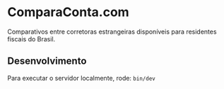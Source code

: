 # ComparaConta.com

Comparativos entre corretoras estrangeiras disponíveis para residentes fiscais do Brasil.

## Desenvolvimento

Para executar o servidor localmente, rode: `bin/dev`
